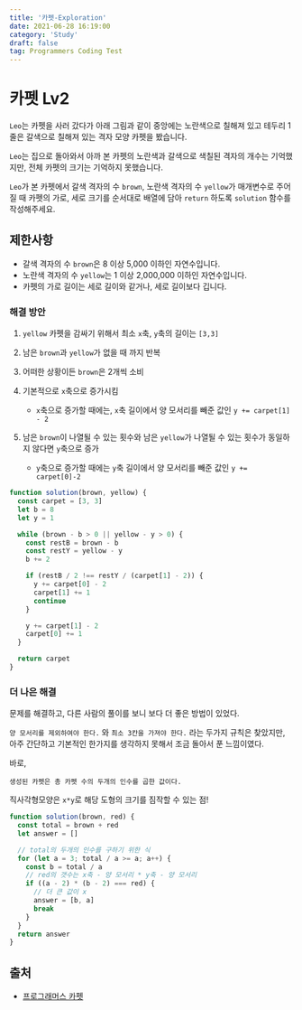 ```yaml
---
title: '카펫-Exploration'
date: 2021-06-28 16:19:00
category: 'Study'
draft: false
tag: Programmers Coding Test
---
```


# 카펫 Lv2

`Leo`는 카펫을 사러 갔다가 아래 그림과 같이 중앙에는 노란색으로 칠해져 있고 테두리 1줄은 갈색으로 칠해져 있는 격자 모양 카펫을 봤습니다.

`Leo`는 집으로 돌아와서 아까 본 카펫의 노란색과 갈색으로 색칠된 격자의 개수는 기억했지만, 전체 카펫의 크기는 기억하지 못했습니다.

`Leo`가 본 카펫에서 갈색 격자의 수 `brown`, 노란색 격자의 수 `yellow`가 매개변수로 주어질 때 카펫의 가로, 세로 크기를 순서대로 배열에 담아 `return` 하도록 `solution` 함수를 작성해주세요.

## 제한사항

- 갈색 격자의 수 `brown`은 8 이상 5,000 이하인 자연수입니다.
- 노란색 격자의 수 `yellow`는 1 이상 2,000,000 이하인 자연수입니다.
- 카펫의 가로 길이는 세로 길이와 같거나, 세로 길이보다 깁니다.

### 해결 방안

1. `yellow` 카펫을 감싸기 위해서 최소 `x`축, `y`축의 길이는 `[3,3]`
2. 남은 `brown`과 `yellow`가 없을 때 까지 반복
3. 어떠한 상황이든 `brown`은 2개씩 소비
4. 기본적으로 `x`축으로 증가시킴

   - `x`축으로 증가할 때에는, `x`축 길이에서 양 모서리를 빼준 값인 `y += carpet[1] - 2`

5. 남은 `brown`이 나열될 수 있는 횟수와 남은 `yellow`가 나열될 수 있는 횟수가 동일하지 않다면 `y`축으로 증가
   - `y`축으로 증가할 때에는 `y`축 길이에서 양 모서리를 빼준 값인 `y += carpet[0]-2`

```ts
function solution(brown, yellow) {
  const carpet = [3, 3]
  let b = 8
  let y = 1

  while (brown - b > 0 || yellow - y > 0) {
    const restB = brown - b
    const restY = yellow - y
    b += 2

    if (restB / 2 !== restY / (carpet[1] - 2)) {
      y += carpet[0] - 2
      carpet[1] += 1
      continue
    }

    y += carpet[1] - 2
    carpet[0] += 1
  }

  return carpet
}
```

### 더 나은 해결

문제를 해결하고, 다른 사람의 풀이를 보니 보다 더 좋은 방법이 있었다.

`양 모서리를 제외하여야 한다.` 와 `최소 3칸을 가져야 한다.` 라는 두가지 규칙은 찾았지만, 아주 간단하고 기본적인 한가지를 생각하지 못해서 조금 돌아서 푼 느낌이였다.

바로,

`생성된 카펫은 총 카펫 수의 두개의 인수를 곱한 값이다.`

직사각형모양은 `x*y`로 해당 도형의 크기를 짐작할 수 있는 점!

```ts
function solution(brown, red) {
  const total = brown + red
  let answer = []

  // total의 두개의 인수를 구하기 위한 식
  for (let a = 3; total / a >= a; a++) {
    const b = total / a
    // red의 갯수는 x축 - 양 모서리 * y축 - 양 모서리
    if ((a - 2) * (b - 2) === red) {
      // 더 큰 값이 x
      answer = [b, a]
      break
    }
  }
  return answer
}
```

## 출처

- [프로그래머스 카펫](https://programmers.co.kr/learn/courses/30/lessons/42842?language=javascript)
